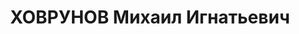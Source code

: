 ---
title: ХОВРУНОВ Михаил Игнатьевич
description: "Род. в 1914, Белоруссия, Дубровенский р-н, дер. Чирино, белорус, обр.:\
  \ среднее, член ВЛКСМ с 1931. Проживал: Минск, Военный городок 188 зенитного полка.\
  \ Артиллерист-техник, 188 зенитный полк (воентехник 2-го ранга) \n  Арестован 02.10.1937.\
  \ Обв. по ст. 70, 71, 76 УК БССР - член троц.-зинов.орг., подготовка убийства Кирова,\
  \ подг.взрыва воинских складов. Приговор: ВК ВС СССР, 24.11.1937 – ВМН с конфискацией\
  \ имущества. Расстрелян 24.11.1937, г.Минск. \n  Реабилитирован ВК ВС СССР 14.08.1958"
---